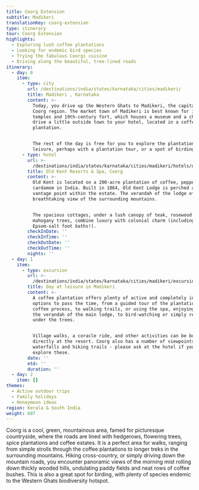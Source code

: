 ```yaml
---
title: Coorg Extension
subtitle: Madikeri
translationKey: coorg-extension
type: itinerary
tour: Coorg Extension
highlights:
  - Exploring lush coffee plantations
  - Looking for endemic bird species
  - Trying the fabulous Coorgi cuisine
  - Driving along the beautiful, tree-lined roads
itinerary:
  - day: 0
    item:
      - type: city
        url: /destinations/india/states/karnataka/cities/madikeri/
        title: Madikeri , Karnataka
        content: >-
          Today, you drive up the Western Ghats to Madikeri, the capital of the
          Coorg region. The market town of Madikeri is best known for its
          temples and 19th-century fort, which houses a museum and a chapel. You
          drive a little outside town to your hotel, located in a coffee
          plantation.


          The rest of the day is free for you to explore the plantation at
          leisure, perhaps with a plantation tour, or a spot of birding.
      - type: hotel
        url: >-
          /destinations/india/states/karnataka/cities/madikeri/hotels/old-kent-resorts-and-spa-coorg/
        title: Old Kent Resorts & Spa, Coorg
        content: >-
          Old Kent is located on a 200-acre plantation of coffee, pepper and
          cardamom in India. Built in 1864, Old Kent Lodge is perched at a
          vantage point within the estate. The verandah of the lodge offers a
          breathtaking view of the surrounding mountains.


          The spacious cottages, under a lush canopy of teak, rosewood and
          mahogany trees, combine luxury with colonial charm (including fitted
          Epsom-salt foot baths!).
        checkInDate: ''
        checkInTime: ''
        checkOutDate: ''
        checkOutTime: ''
        nights: ''
  - day: 1
    item:
      - type: excursion
        url: >-
          /destinations/india/states/karnataka/cities/madikeri/excursions/day-at-leisure-in-madikeri/
        title: Day at leisure in Madikeri
        content: >-
          A coffee plantation offers plenty of active and completely inactive
          options to pass the time, from a guided tour of the plantation and the
          coffee process, to walking trails, or using the spa, enjoying a cup on
          the verandah of the main lodge, to bird-watching or simply reading
          under the trees.


          Village walks, a coracle ride, and other activities can be booked
          directly at the resort. Coorg also has a number of viewpoints,
          waterfalls and hiking trails - please ask at the hotel if you wish to
          explore these.
        date: ''
        etd: ''
        duration: ''
  - day: 2
    item: []
themes:
  - Active outdoor trips
  - Family holidays
  - Honeymoon ideas
region: Kerala & South India
weight: 607
---
```

Coorg is a cool, green, mountainous area, famed for picturesque countryside, where the roads are lined with hedgerows, flowering trees, spice plantations and coffee estates. It is a perfect area for walks, ranging from simple strolls through the coffee plantations to longer treks in the surrounding mountains. Hiking cross-country, or simply driving down the mountain roads, you encounter panoramic views of the morning mist rolling down thickly wooded hills, undulating paddy fields and neat rows of coffee bushes. This is also a great spot for birding, with plenty of species endemic to the Western Ghats biodiversity hotspot.
